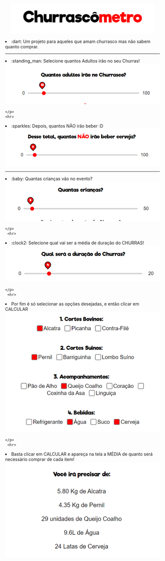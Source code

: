 <p align="center">
  <img src="./assets/README_CHURRASCOMETRO/TITULO.png">
  <li> :dart: Um projeto para aqueles que amam churrasco mas não sabem quanto comprar.
</p>
<hr>

<p>
   <li> :standing_man: Selecione quantos Adultos irão no seu Churras!
  <img src="./assets/README_CHURRASCOMETRO/ADULTOS.png">
 
    </p>
    <hr>
    
<p>
  <li> :sparkles: Depois, quantos NÃO irão beber :D
  <img src="./assets/README_CHURRASCOMETRO/NAOBEBEM.png">
    </p>
     <hr>
<p>
  <li> :baby: Quantas crianças vão no evento?
  <img src="./assets/README_CHURRASCOMETRO/CRIANCAS.png">
  
    </p>
     <hr>
    
<p>
  <li> :clock2: Selecione qual vai ser a média de duração do CHURRAS!
  <img src="./assets/README_CHURRASCOMETRO/DURACAO.png">
  
    </p>
     <hr>
    
<p>
   <li>Por fim é só selecionar as opções desejadas, e então clicar em CALCULAR
  <img src="./assets/README_CHURRASCOMETRO/OPCOES.png">
 
    </p>
     <hr>
<p> 
  <li>Basta clicar em CALCULAR e apareça na tela a MÉDIA de quanto será necessário comprar de cada item!
  <img src="./assets/README_CHURRASCOMETRO/RESULTADO.png">
</p>
